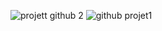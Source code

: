 ![projett github 2 ](https://github.com/user-attachments/assets/f925e294-706b-491f-8287-24684b12b644)
![github projet1 ](https://github.com/user-attachments/assets/72a2d705-2ad5-4fb4-90b9-cc963a75f01a)
